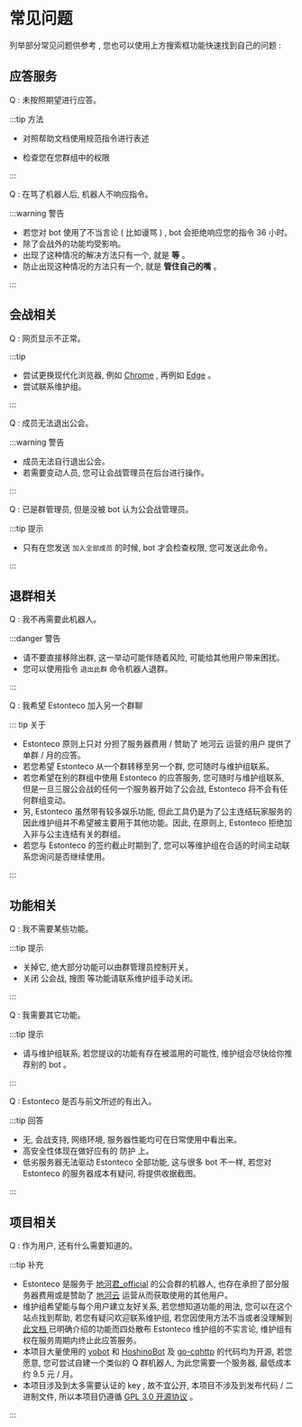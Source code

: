 # 常见问题

列举部分常见问题供参考 , 您也可以使用上方搜索框功能快速找到自己的问题 : 

## 应答服务

Q : 未按照期望进行应答。

:::tip 方法

* 对照帮助文档使用规范指令进行表述

* 检查您在您群组中的权限

:::



Q : 在骂了机器人后, 机器人不响应指令。

:::warning 警告

* 若您对 bot 使用了不当言论 ( 比如谩骂 ) , bot 会拒绝响应您的指令 36 小时。
* 除了会战外的功能均受影响。
* 出现了这种情况的解决方法只有一个, 就是 **等** 。
* 防止出现这种情况的方法只有一个, 就是 **管住自己的嘴** 。

:::

## 会战相关

Q : 网页显示不正常。

:::tip

* 尝试更换现代化浏览器, 例如 [Chrome](https://www.google.com/intl/zh-CN/chrome/) , 再例如 [Edge](https://www.microsoft.com/zh-cn/edge/) 。
* 尝试联系维护组。

:::

Q : 成员无法退出公会。

:::warning 警告

* 成员无法自行退出公会。
* 若需要变动人员, 您可让会战管理员在后台进行操作。

:::

Q : 已是群管理员, 但是没被 bot 认为公会战管理员。

:::tip 提示

* 只有在您发送 `加入全部成员` 的时候, bot 才会检查权限, 您可发送此命令。

:::

## 退群相关

Q : 我不再需要此机器人。

:::danger 警告

* 请不要直接移除出群, 这一举动可能伴随着风险, 可能给其他用户带来困扰。
* 您可以使用指令 `退出此群` 命令机器人退群。

:::

Q : 我希望 Estonteco 加入另一个群聊

::: tip 关于

- Estonteco 原则上只对 分担了服务器费用 / 赞助了 地河云 运营的用户 提供了单群 / 月的应答。
- 若您希望 Estonteco 从一个群转移至另一个群, 您可随时与维护组联系。
- 若您希望在别的群组中使用 Estonteco 的应答服务, 您可随时与维护组联系, 但是一旦三服公会战的任何一个服务器开始了公会战, Estonteco 将不会有任何群组变动。
- 另, Estonteco 虽然带有较多娱乐功能, 但此工具仍是为了公主连结玩家服务的因此维护组并不希望被主要用于其他功能。因此, 在原则上, Estonteco 拒绝加入非与公主连结有关的群组。
- 若您与 Estonteco 的签约截止时期到了, 您可以等维护组在合适的时间主动联系您询问是否继续使用。

:::

## 功能相关

Q : 我不需要某些功能。

:::tip 提示

* 关掉它, 绝大部分功能可以由群管理员控制开关。
* 关闭 公会战, 搜图 等功能请联系维护组手动关闭。

:::

Q : 我需要其它功能。

:::tip 提示

* 请与维护组联系, 若您提议的功能有存在被滥用的可能性, 维护组会尽快给你推荐别的 bot 。

:::

Q : Estonteco 是否与前文所述的有出入。

:::tip 回答

* 无, 会战支持, 网络环境, 服务器性能均可在日常使用中看出来。
* 高安全性体现在做好应有的 防护 上。
* 低劣服务器无法驱动 Estonteco 全部功能, 这与很多 bot 不一样, 若您对 Estonteco 的服务器成本有疑问, 将提供收据截图。

:::

## 项目相关

Q : 作为用户, 还有什么需要知道的。

:::tip 补充

* Estonteco 是服务于 [地河君_official](https://github.com/Chendihe4975) 的公会群的机器人, 也存在承担了部分服务器费用或是赞助了 [地河云](https://michikawachin.art/query.html) 运营从而获取使用的其他用户。
* 维护组希望能与每个用户建立友好关系, 若您想知道功能的用法, 您可以在这个站点找到帮助, 若您有疑问欢迎联系维护组, 若您因使用方法不当或者没理解到 [此文档 ](/) 已明确介绍的功能而四处散布 Estonteco 维护组的不实言论, 维护组有权在服务周期内终止此应答服务。
* 本项目大量使用的 [yobot](https://github.com/pcrbot/yobot) 和 [HoshinoBot](https://github.com/Ice-Cirno/HoshinoBot) 及 [go-cqhttp](https://github.com/Mrs4s/go-cqhttp/) 的代码均为开源, 若您愿意, 您可尝试自建一个类似的 Q 群机器人, 为此您需要一个服务器, 最低成本约 9.5 元 / 月。
* 本项目涉及到太多需要认证的 key , 故不宜公开, 本项目不涉及到发布代码 / 二进制文件, 所以本项目仍遵循 [GPL 3.0 开源协议](https://zh.wikipedia.org/zh-cn/GNU_General_Public_License) 。

:::

<Valine></Valine>